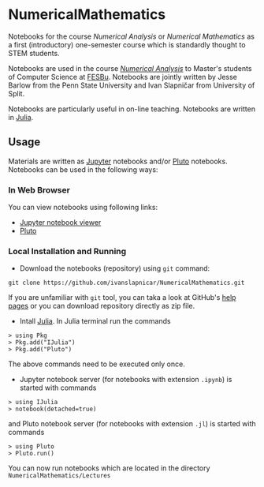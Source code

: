 # NumericalMathematics

Notebooks for the course _Numerical Analysis_ or _Numerical Mathematics_ as a first (introductory) one-semester course which is standardly thought to STEM students.

Notebooks are used in the course
  _[Numerical Analysis](https://nastava.fesb.unist.hr/nastava/predmeti/8183)_ to Master's students of Computer Science at [FESBu](https://www.fesb.unist.hr/).
  Notebooks are jointly written by Jesse Barlow from the Penn State University and Ivan Slapničar from University of Split.  

Notebooks are particularly useful in on-line teaching. Notebooks are written in [Julia](https://julialang.org).

## Usage

Materials are written as [Jupyter](http://jupyter.org/) notebooks and/or [Pluto](https://github.com/fonsp/Pluto.jl) notebooks.
Notebooks can be used in the following ways:

### In Web Browser
You can view notebooks using following links:
* [Jupyter notebook viewer](http://nbviewer.ipython.org/url/github.com/ivanslapnicar/NumericalMathematics/tree/master/src/)
* [Pluto](https://ivanslapnicar.github.io/NumerickaMathematics/)

###  Local Installation and Running
* Download the notebooks (repository) using `git` command:
```
git clone https://github.com/ivanslapnicar/NumericalMathematics.git
```
If you are unfamiliar with `git` tool, you can taka a look at GitHub's [help pages](https://help.github.com/articles/set-up-git/) or you can download repository directly as zip file.
* Intall [Julia](https://julialang.org/downloads/). In Julia terminal run the commands
```
> using Pkg
> Pkg.add("IJulia")
> Pkg.add("Pluto")
```
The above commands need to be executed only once.
* Jupyter notebook server (for notebooks with extension `.ipynb`) is started with commands
```
> using IJulia
> notebook(detached=true)
```
and Pluto notebook server (for notebooks with extension `.jl`) is started with commands
```
> using Pluto
> Pluto.run()
```

You can now run notebooks which are located in the directory `NumericalMathematics/Lectures`
